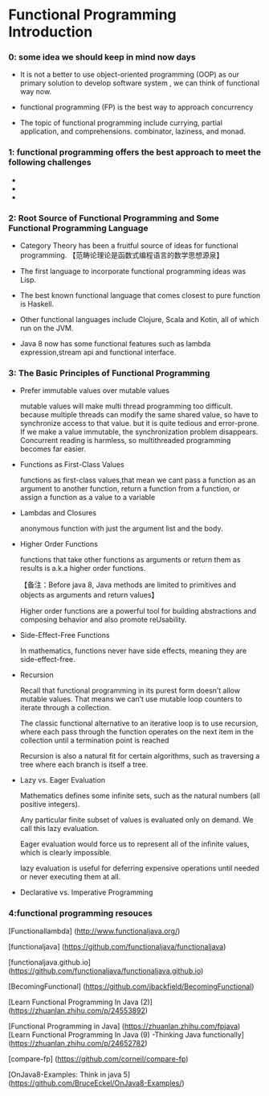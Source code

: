 #            Functional Programming Introduction

### 0: some idea we should keep in mind now days
* It is not a better to use object-oriented programming (OOP) as our primary solution to 
  develop software system , we can think of functional way now.
  
* functional programming (FP) is the best way to approach concurrency

* The topic of functional programming include currying, partial application, and comprehensions. 
   combinator, laziness, and monad.

###  1: functional programming offers the best approach to meet the following challenges


*

*

*

###  2: Root Source of Functional Programming and Some Functional Programming Language

* Category Theory has been a fruitful source of ideas for functional programming.
        【范畴论理论是函数式编程语言的数学思想源泉】
* The first language to incorporate functional programming ideas was Lisp.

* The best known functional language that comes closest to pure function is Haskell.

* Other functional languages include Clojure, Scala and Kotin, all of which run on the JVM.

* Java 8 now has some functional features such as lambda expression,stream api and functional interface.


###  3: The Basic Principles of Functional Programming

* Prefer immutable values over mutable values

  mutable values will make multi thread programming too difficult. 
  because multiple threads can modify the same shared value, so have to synchronize access to that value. 
  but it is quite tedious and error-prone.
  If we make a value immutable, the synchronization problem disappears. Concurrent reading
  is harmless, so multithreaded programming becomes far easier.
  
  
* Functions as First-Class Values
   
   functions as first-class values,that mean we cant pass a function
   as an argument to another function, return a function from a function, or assign a function
   as a value to a variable
   
* Lambdas and Closures

  anonymous function with just the argument list and the body.
  
* Higher Order Functions

    functions that take other functions as arguments or return them as results is a.k.a higher order functions.
     
   【备注：Before java 8, Java methods are limited to primitives and objects as arguments and return values】
   
    Higher order functions are a powerful tool for building abstractions and composing behavior 
    and also promote reUsability.
    

* Side-Effect-Free Functions

    In mathematics, functions never have side effects, meaning they are side-effect-free. 

* Recursion

   Recall that functional programming in its purest form doesn’t allow mutable values.
   That means we can’t use mutable loop counters to iterate through a collection.
   
   The classic functional alternative to an iterative loop is to use recursion, where each
   pass through the function operates on the next item in the collection until a termination
   point is reached
   
   Recursion is also a natural fit for certain algorithms, such as traversing
   a tree where each branch is itself a tree.

* Lazy vs. Eager Evaluation
    
  Mathematics defines some infinite sets, such as the natural numbers (all positive integers).
  
  Any particular finite subset of values is evaluated only on demand. We call this lazy evaluation.
  
  Eager evaluation would force us to represent all of the infinite values, which is clearly impossible.
  
  lazy evaluation is useful for deferring expensive operations until needed or
  never executing them at all.
    

* Declarative vs. Imperative Programming
   
   
   
   
   
### 4:functional programming resouces

[Functionallambda] (http://www.functionaljava.org/)

[functionaljava] (https://github.com/functionaljava/functionaljava)

[functionaljava.github.io] (https://github.com/functionaljava/functionaljava.github.io)

[BecomingFunctional] (https://github.com/jbackfield/BecomingFunctional)

[Learn Functional Programming In Java (2)]  (https://zhuanlan.zhihu.com/p/24553892)

[Functional Programming in Java]    (https://zhuanlan.zhihu.com/fpjava)
[Learn Functional Programming In Java (9) -Thinking Java functionally]  (https://zhuanlan.zhihu.com/p/24652782)

[compare-fp]    (https://github.com/corneil/compare-fp)

[OnJava8-Examples:  Think in java 5]    (https://github.com/BruceEckel/OnJava8-Examples/)